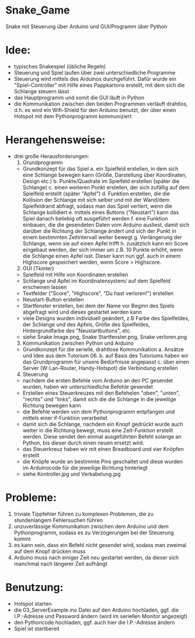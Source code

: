 # Snake_Game
Snake mit Steuerung über Arduino und GUI/Programm über Python
# Idee:
- typisches Snakespiel (übliche Regeln)
- Steuerung und Spiel laufen über zwei unterschiedliche Programme
- Steuerung wird mittels des Arduinos durchgeführt. Dafür wurde ein "Spiel-Controller" mit Hilfe eines Pappkartons erstellt, mit dem     sich die Schlange steuern lässt
- das Hauptprogramm und somit die GUI läuft in Python
- die Kommunikation zwischen den beiden Programmen verläuft drahtlos, d.h. es wird ein Wifi-Shield für den Arduino benutzt, der über einen Hotspot mit dem Pythonprogramm kommuniziert

# Herangehensweise:
- drei große Herausforderungen:
  1. Grundprogramm
    - Grundkonzept für das Spiel
      a. ein Spielfeld erstellen, in dem sich eine Schlange bewegen kann (Größe, Darstellung über Koordinaten, Design etc.)
      b. Punkte/Quadrate im Spielfeld erstellen (später die Schlange)
      c. einen weiteren Punkt erstellen, der sich zufällig auf dem Spielfeld erstellt (später "Apfel")
      d. Funktion erstellen, die die Kollision der Schlange mit sich selber und mit der Wand/dem Spielfeldrand abfragt, sodass man das Spiel verliert, wenn die Schlange kollidiert
      e. mittels eines Buttons ("Neustart") kann das Spiel danach beliebig oft ausgeführt werden
      f. eine Funktion einbauen, die die gesendeten Daten vom Arduino ausliest, damit sich darüber die Richtung der Schlange ändert und sich der Punkt in einem bestimmten Zeitintervall weiter bewegt
      g. Verlängerung der Schlange, wenn sie auf einen Apfel trifft
      h. zusätzlich kann ein Score eingebaut werden, der sich immer um z.B. 10 Punkte erhöht, wenn die Schlange einen Apfel isst. Dieser kann nun ggf. auch in einem Highscore gespeichert werden, wenn Score > Highscore.
  2. GUI (Tkinter)
    - Spielfeld mit Hilfe von Koordinaten erstellen 
    - Schlange und Apfel im Koordinatensystem/ auf dem Spielfeld erscheinen lassen
    - Textfelder ("Score", "Highscore", "Du hast verloren!") erstellen
    - Neustart-Button erstellen
    - Startfenster erstellen, bei dem der Name vor Beginn des Spiels abgefragt wird und dieses gestartet werden kann
    - viele Designs wurden individuell geändert, z.B Farbe des Spielfeldes, der Schlange und des Apfels, Größe des Spielfeldes, Hintergrundfarbe des "Neustartbuttons", etc.
    - siehe Snake Image.png, Snake Startfenster.png, Snake verloren.png
  3. Kommunikation zwischen Python und Arduino
    - Grundkonzept für die serielle, drahtlose Kommunikation
      a. Ansätze und Idee aus dem Tutorium 06.
      b. auf Basis des Tutoriums haben wir das Grundprogramm für unsere Bedürfnisse angepasst
      c. über einen Server (W-Lan-Router, Handy-Hotspot) die Verbindung erstellen 
   4. Steuerung
    - nachdem die ersten Befehle vom Arduino an den PC gesendet wurden, haben wir unterschiedliche Befehle gesendet
    - Erstellen eines Steuerkreuzes mit den Befehelen "oben", "unten", "rechts" und "links", damit sich die die Schlange in die jeweilige Richtung bewegen kann
    - die Befehle werden von dem Pythonprogramm entpfangen und mittels einer if-Funktion verarbeitet
    - damit sich die Schlange, nachdem ein Knopf gedrückt wurde auch weiter in die Richtung bewegt, muss eine Zeit-Funktion erstellt werden. Diese sendet den einmal ausgeführten Befehl solange an Python, bis dieser durch einen neuen ersetzt wird.
    - das Steuerkreuz haben wir mit einen Breadboard und vier Knöpfen erstellt 
    - die Knöpfe wurde an bestimmte Pins geschaltet und diese wurden im Arduinocode für die jeweilige Richtung hinterlegt
    - siehe Kontroller.jpg und Verkabelung.jpg
# Probleme:
   1. triviale Tippfehler führen zu komplexen Problemen, die zu stundenlangem Fehlersuchen führen
   2. unzuverlässige Kommunikation zwischen dem Arduino und dem Pythonprogramm, sodass es zu Verzögerungen bei der Steuerung kommt
   3. es kann sein, dass ein Befehl nicht gesendet wird, sodass man zweimal auf dem Knopf drücken muss
   4. Arduino muss nach einiger Zeit neu gestartet werden, da dieser sich manchmal nach längerer Zeit aufhängt
# Benutzung:
   - Hotspot starten
   - die 03_ServerExample.ino Datei auf den Arduino hochladen, ggf. die I.P.-Adresse und Password ändern (wird im seriellen Monitor angezeigt)
   - den Pythoncode hochladen, ggf. auch hier die I.P.-Adresse ändern
   - Spiel ist startbereit
